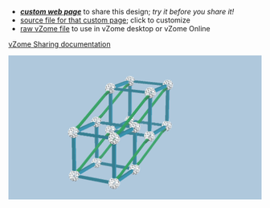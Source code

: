 
 - [***custom web page***][post] to share this design; *try it before you share it!*
 - [source file for that custom page][source]; click to customize
 - [raw vZome file][raw] to use in vZome desktop or vZome Online

[vZome Sharing documentation](https://vzome.github.io/vzome/sharing.html#how-it-works)

![Image](<4D-cube-by-cube-Hypercube.png>)


[post]: <https://ThynStyx.github.io/vzome-sharing/2022/01/18/4D-cube-by-cube-Hypercube-21-23-10.html>
[source]: <https://github.com/ThynStyx/vzome-sharing/edit/main/_posts/2022-01-18-4D-cube-by-cube-Hypercube-21-23-10.md>
[raw]: <https://raw.githubusercontent.com/ThynStyx/vzome-sharing/main/2022/01/18/21-23-10-4D-cube-by-cube-Hypercube/4D-cube-by-cube-Hypercube.vZome>